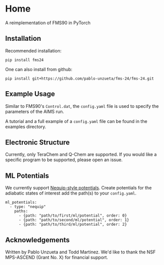 # Home
A reimplementation of FMS90 in PyTorch

## Installation
Recommended installation:

`pip install fms24`

One can also install from github:

`pip install git+https://github.com/pablo-unzueta/fms-24/fms-24.git`

## Example Usage
Similar to FMS90's `Control.dat`, the `config.yaml` file is used to specify the parameters of the AIMS run.

A tutorial and a full example of a `config.yaml` file can be found in the examples directory.


## Electronic Structure
Currently, only TeraChem and Q-Chem are supported. If you would like a specific program to be supported, please open an issue.

## ML Potentials
We currently support [Nequip-style potentials](https://github.com/mir-group/nequip). Create potentials for the adiabatic states of interest add the path(s) to your `config.yaml`.

```
ml_potentials:
  - type: "nequip"
    paths:
      - {path: "path/to/first/ml/potential", order: 0}
      - {path: "path/to/second/ml/potential", order: 1}
      - {path: "path/to/third/ml/potential", order: 2}
```

## Acknowledgements
Written by Pablo Unzueta and Todd Martinez. We'd like to thank the NSF MPS-ASCEND (Grant No. X) for financial support.


